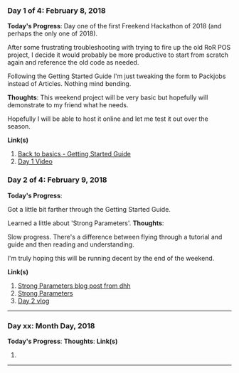### Day 1 of 4: February 8, 2018
**Today's Progress**:
Day one of the first Freekend Hackathon of 2018 (and perhaps the only one of 2018).

After some frustrating troubleshooting with trying to fire up the old RoR POS project, I decide it would probably be more productive to start from scratch again and reference the old code as needed.

Following the Getting Started Guide I'm just tweaking the form to Packjobs instead of Articles. Nothing mind bending.

**Thoughts**:
This weekend project will be very basic but hopefully will demonstrate to my friend what he needs.

Hopefully I will be able to host it online and let me test it out over the season.

**Link(s)**
1. [Back to basics - Getting Started Guide](http://guides.rubyonrails.org/getting_started.html)
2. [Day 1 Video](https://youtu.be/I3M0Hu2paec)


### Day 2 of 4: February 9, 2018
**Today's Progress**:

Got a little bit farther through the Getting Started Guide.

Learned a little about 'Strong Parameters'.
**Thoughts**:

Slow progress. There's a difference between flying through a tutorial and guide and then reading and understanding.

I'm truly hoping this will be running decent by the end of the weekend.


**Link(s)**
1. [Strong Parameters blog post from dhh](http://weblog.rubyonrails.org/2012/3/21/strong-parameters/)
2. [Strong Parameters](http://guides.rubyonrails.org/action_controller_overview.html#strong-parameters)
3. [Day 2 vlog](https://youtu.be/K0EigxhpIug)


-------------------------------
### Day xx: Month Day, 2018
**Today's Progress**:
**Thoughts**:
**Link(s)**
1. []()
-------------------------------
